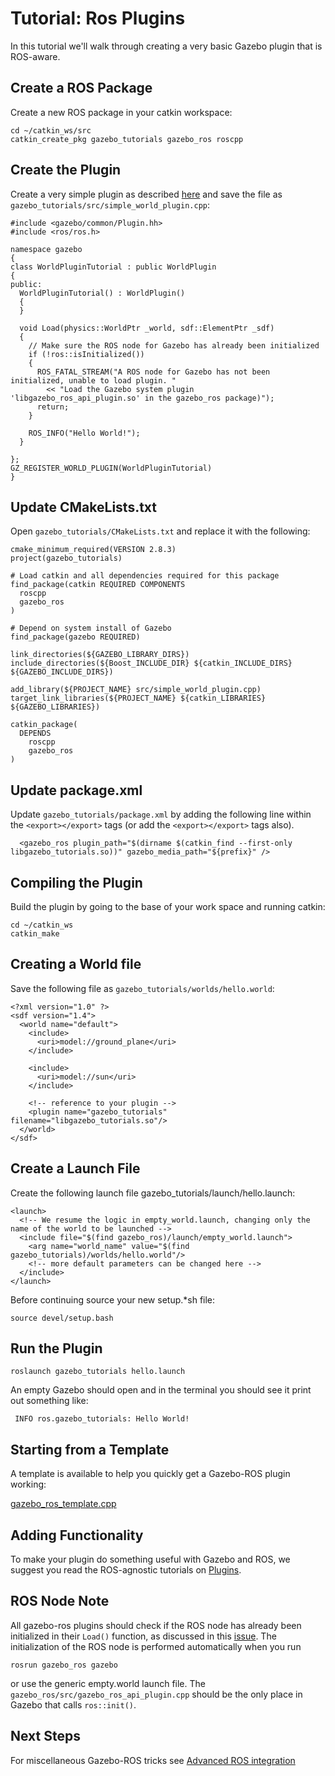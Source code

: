 # Tutorial: Ros Plugins

In this tutorial we'll walk through creating a very basic Gazebo plugin that is ROS-aware.

## Create a ROS Package

Create a new ROS package in your catkin workspace:

~~~
cd ~/catkin_ws/src
catkin_create_pkg gazebo_tutorials gazebo_ros roscpp
~~~

## Create the Plugin

Create a very simple plugin as described [here](http://gazebosim.org/tutorials?tut=plugins_hello_world&cat=write_plugin) and save the file as `gazebo_tutorials/src/simple_world_plugin.cpp`:

~~~
#include <gazebo/common/Plugin.hh>
#include <ros/ros.h>

namespace gazebo
{
class WorldPluginTutorial : public WorldPlugin
{
public:
  WorldPluginTutorial() : WorldPlugin()
  {
  }

  void Load(physics::WorldPtr _world, sdf::ElementPtr _sdf)
  {
    // Make sure the ROS node for Gazebo has already been initialized                                                                                    
    if (!ros::isInitialized())
    {
      ROS_FATAL_STREAM("A ROS node for Gazebo has not been initialized, unable to load plugin. "
        << "Load the Gazebo system plugin 'libgazebo_ros_api_plugin.so' in the gazebo_ros package)");
      return;
    }

    ROS_INFO("Hello World!");
  }

};
GZ_REGISTER_WORLD_PLUGIN(WorldPluginTutorial)
}
~~~

## Update CMakeLists.txt

Open `gazebo_tutorials/CMakeLists.txt` and replace it with the following:

~~~
cmake_minimum_required(VERSION 2.8.3)
project(gazebo_tutorials)

# Load catkin and all dependencies required for this package
find_package(catkin REQUIRED COMPONENTS 
  roscpp 
  gazebo_ros 
)

# Depend on system install of Gazebo
find_package(gazebo REQUIRED)

link_directories(${GAZEBO_LIBRARY_DIRS})
include_directories(${Boost_INCLUDE_DIR} ${catkin_INCLUDE_DIRS} ${GAZEBO_INCLUDE_DIRS})

add_library(${PROJECT_NAME} src/simple_world_plugin.cpp)
target_link_libraries(${PROJECT_NAME} ${catkin_LIBRARIES} ${GAZEBO_LIBRARIES})

catkin_package(
  DEPENDS 
    roscpp 
    gazebo_ros 
)
~~~

## Update package.xml

Update `gazebo_tutorials/package.xml` by adding the following line within the `<export></export>` tags (or add the `<export></export>` tags also).

~~~
  <gazebo_ros plugin_path="$(dirname $(catkin_find --first-only libgazebo_tutorials.so))" gazebo_media_path="${prefix}" />
~~~

## Compiling the Plugin

Build the plugin by going to the base of your work space and running catkin:

~~~
cd ~/catkin_ws
catkin_make
~~~

## Creating a World file

Save the following file as `gazebo_tutorials/worlds/hello.world`:

~~~
<?xml version="1.0" ?>
<sdf version="1.4">
  <world name="default">
    <include>
      <uri>model://ground_plane</uri>
    </include>

    <include>
      <uri>model://sun</uri>
    </include>

    <!-- reference to your plugin -->
    <plugin name="gazebo_tutorials" filename="libgazebo_tutorials.so"/>
  </world>
</sdf>
~~~


## Create a Launch File

Create the following launch file gazebo_tutorials/launch/hello.launch:

~~~
<launch>
  <!-- We resume the logic in empty_world.launch, changing only the name of the world to be launched -->
  <include file="$(find gazebo_ros)/launch/empty_world.launch">
    <arg name="world_name" value="$(find gazebo_tutorials)/worlds/hello.world"/>
    <!-- more default parameters can be changed here -->
  </include>
</launch>
~~~

Before continuing source your new setup.*sh file:

~~~
source devel/setup.bash
~~~

## Run the Plugin

~~~
roslaunch gazebo_tutorials hello.launch
~~~

An empty Gazebo should open and in the terminal you should see it print out something like:

~~~
 INFO ros.gazebo_tutorials: Hello World!
~~~

## Starting from a Template

A template is available to help you quickly get a Gazebo-ROS plugin working:

[gazebo_ros_template.cpp](https://github.com/ros-simulation/gazebo_ros_pkgs/blob/kinetic-devel/gazebo_plugins/src/gazebo_ros_template.cpp)

## Adding Functionality

To make your plugin do something useful with Gazebo and ROS, we suggest you read the ROS-agnostic tutorials on [Plugins](http://gazebosim.org/tutorials/?cat=write_plugin).

## ROS Node Note

All gazebo-ros plugins should check if the ROS node has already been initialized in their `Load()` function, as discussed in this [issue](http://answers.gazebosim.org/question/1493/rosinit-needed-for-ros-gazebo-plugin/). The initialization of the ROS node is performed automatically when you run 

~~~
rosrun gazebo_ros gazebo
~~~

or use the generic empty.world launch file. The `gazebo_ros/src/gazebo_ros_api_plugin.cpp` should be the only place in Gazebo that calls `ros::init()`.

## Next Steps

For miscellaneous Gazebo-ROS tricks see [Advanced ROS integration](http://gazebosim.org/tutorials/?tut=ros_advanced)
